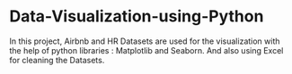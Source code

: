 # Data-Visualization-using-Python
In this project, Airbnb and HR Datasets are used for the visualization with the help of python libraries : Matplotlib and Seaborn. And also using Excel for cleaning the Datasets.
